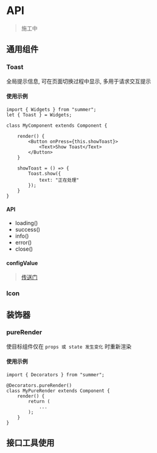 # API
> 施工中

## 通用组件

### Toast

全局提示信息, 可在页面切换过程中显示, 多用于请求交互提示

#### 使用示例
```
import { Widgets } from "summer";
let { Toast } = Widgets;

class MyComponent extends Component {
	
	render() {
	 	<Button onPress={this.showToast}>
			<Text>Show Toast</Text>
		</Button>
	}
	
	showToast = () => {
		Toast.show({
			text: "正在处理"
		});
	}
}
```

#### API

* loading()
* success()
* info()
* error()
* close()

#### configValue
> [传送门](./../framework/components/ui/toast/index.tsx)


### Icon



## 装饰器

### pureRender

使目标组件仅在 `props 或 state 发生变化` 时重新渲染

#### 使用示例

```
import { Decorators } from "summer";

@Decorators.pureRender()
class MyPureRender extends Component {
	render() {
		return (
			...
		);
	}
}

```


## 接口工具使用

